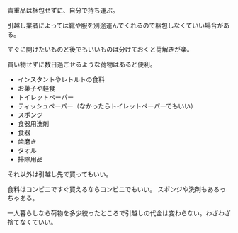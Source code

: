 貴重品は梱包せずに、自分で持ち運ぶ。

引越し業者によっては靴や服を別途運んでくれるので梱包しなくていい場合がある。

すぐに開けたいものと後でもいいものは分けておくと荷解きが楽。

買い物せずに数日過ごせるような荷物はあると便利。

- インスタントやレトルトの食料
- お菓子や軽食
- トイレットペーパー
- ティッシュペーパー（なかったらトイレットペーパーでもいい）
- スポンジ
- 食器用洗剤
- 食器
- 歯磨き
- タオル
- 掃除用品

それ以外は引越し先で買ってもいい。

食料はコンビニですぐ買えるならコンビニでもいい。
スポンジや洗剤もあるっちゃある。

一人暮らしなら荷物を多少絞ったところで引越しの代金は変わらない。わざわざ捨てなくていい。
